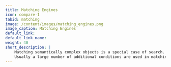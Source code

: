 ```yaml
---
title: Matching Engines
icon: compare-1
tabid: matching
image: /content/images/matching_engines.png
image_caption: Matching Engines
default_link: 
default_link_name: 
weight: 40
short_description: |
    Matching semantically complex objects is a special case of search.
    Usually a large number of additional conditions are used in matching, which makes Qdrant an ideal tool for building such systems.
---
```

